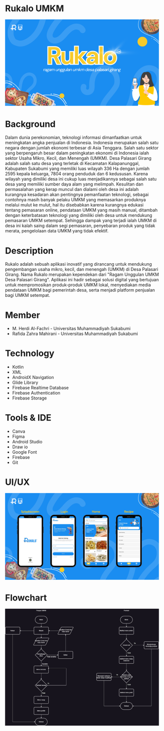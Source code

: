 # Rukalo UMKM
![image.png](RukaloUMKM.png)
# Background
Dalam dunia perekonomian, teknologi informasi dimanfaatkan untuk meningkatan angka penjualan di Indonesia. Indonesia merupakan salah satu negara dengan jumlah ekonomi terbesar di Asia Tenggara. Salah satu sektor yang berpengaruh besar dalam peningkatan ekonomi di Indonesia ialah sektor Usaha Mikro, Kecil, dan Menengah (UMKM). Desa Palasari Girang adalah salah satu desa yang terletak di Kecamatan Kalapanunggal, Kabupaten Sukabumi yang memiliki luas wilayah 336 Ha dengan jumlah 2595 kepala keluarga, 7804 orang penduduk dan 6 kedususan. Karena wilayah yang dimiliki desa ini cukup luas menjadikannya sebagai salah satu desa yang memiliki sumber daya alam yang melimpah. Kesulitan dan permasalahan yang kerap muncul dan dialami oleh desa ini adalah kurangnya kesadaran akan pentingnya pemanfaatan teknologi, sebagai contohnya masih banyak pelaku UMKM yang memasarkan produknya melalui mulut ke mulut, hal itu disebabkan karena kurangnya edukasi tentang pemasaran online, pendataan UMKM yang masih manual, ditambah dengan keterbatasan teknologi yang dimiliki oleh desa untuk mendukung pemasaran UMKM setempat. Sehingga dampak yang terjadi ialah UMKM di desa ini kalah saing dalam segi pemasaran, penyebaran produk yang tidak merata, pengelolaan data UMKM yang tidak efektif.
# Description
Rukalo adalah sebuah aplikasi inovatif yang dirancang untuk mendukung pengembangan usaha mikro, kecil, dan menengah (UMKM) di Desa Palasari Girang. Nama Rukalo merupakan kependekan dari "Ragam Unggulan UMKM Desa Palasari Girang". Aplikasi ini hadir sebagai solusi digital yang bertujuan untuk mempromosikan produk-produk UMKM lokal, menyediakan media pendataan UMKM bagi pemerintah desa, serta menjadi platform penjualan bagi UMKM setempat.
# Member
- M. Herdi Al-Fachri - Universitas Muhammadiyah Sukabumi
- Rafida Zahra Mahirani - Universitas Muhammadiyah Sukabumi
# Technology
- Kotlin
- XML
- AndroidX Navigation
- Glide Library
- Firebase Realtime Database
- Firebase Authentication
- Firebase Storage
# Tools & IDE
- Canva
- Figma
- Android Studio
- Draw io
- Google Font
- Firebase
- Git
# UI/UX
![image.png](uirukalo.png)
# Flowchart
![image.jpg](flowrukalo.jpg)
